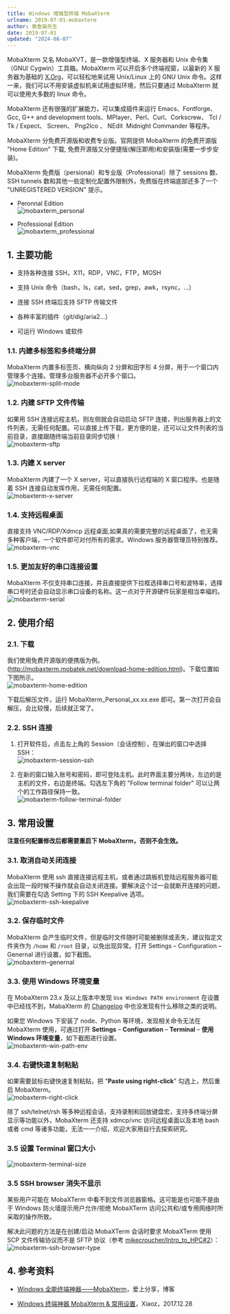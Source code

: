```yaml
---
title: Windows 增强型终端 MobaXterm 
urlname: 2019-07-01-mobaxterm
author: 章鱼猫先生
date: 2019-07-01
updated: "2024-08-07"
---
```


MobaXterm 又名 MobaXVT，是一款增强型终端、X 服务器和 Unix 命令集（GNU/ Cygwin）工具箱。MobaXterm 可以开启多个终端视窗，以最新的 X 服务器为基础的 [X.Org](http://X.Org)，可以轻松地来试用 Unix/Linux 上的 GNU Unix 命令。这样一来，我们可以不用安装虚拟机来试用虚拟环境，然后只要通过 MobaXterm 就可以使用大多数的 linux 命令。

MobaXterm 还有很强的扩展能力，可以集成插件来运行 Emacs、Fontforge、Gcc, G++ and development tools、MPlayer、Perl、Curl、Corkscrew、 Tcl / Tk / Expect、 Screen、 Png2Ico 、 NEdit  Midnight Commander 等程序。

MobaXterm 分免费开源版和收费专业版。官网提供 MobaXterm 的免费开源版 "Home Edition" 下载, 免费开源版又分便捷版(解压即用)和安装版(需要一步步安装)。

MobaXterm 免费版（persional）和专业版（Professional）除了 sessions 数、SSH tunnels 数和其他一些定制化配置外限制外，免费版在终端底部还多了一个 "UNREGISTERED VERSION" 提示。

- Peronnal Edition      
  ![mobaxterm_personal](https://kg.weiyan.cc/2024/08/mobaxterm_personal.png)

- Professional Edition      
  ![mobaxterm_professional](https://kg.weiyan.cc/2024/08/mobaxterm_professional.png)

## 1. 主要功能

- 支持各种连接 SSH，X11，RDP，VNC，FTP，MOSH

- 支持 Unix 命令（bash，ls，cat，sed，grep，awk，rsync，…）

- 连接 SSH 终端后支持 SFTP 传输文件

- 各种丰富的插件（git/dig/aria2…）

- 可运行 Windows 或软件

### 1.1. 内建多标签和多终端分屏

MobaXterm 内置多标签页、横向纵向 2 分屏和田字形 4 分屏，用于一个窗口内管理多个连接。管理多台服务器不必开多个窗口。      
![mobaxterm-split-mode](https://kg.weiyan.cc/2024/08/mobaxterm-split-mode.png)

### 1.2. 内建 SFTP 文件传输

如果用 SSH 连接远程主机，则左侧就会自动启动 SFTP 连接，列出服务器上的文件列表，无需任何配置。可以直接上传下载，更方便的是，还可以让文件列表的当前目录，直接跟随终端当前目录同步切换！          
![mobaxterm-sftp](https://kg.weiyan.cc/2024/08/mobaxterm-sftp.png)

### 1.3. 内建 X server

MobaXterm 内建了一个 X server，可以直接执行远程端的 X 窗口程序。也是随着 SSH 连接自动发挥作用，无需任何配置。      
![mobaxterm-x-server](https://kg.weiyan.cc/2024/08/mobaxterm-x-server.png)

### 1.4. 支持远程桌面

直接支持 VNC/RDP/Xdmcp 远程桌面,如果真的需要完整的远程桌面了，也无需多种客户端，一个软件即可对付所有的需求。Windows 服务器管理员特别推荐。      
![mobaxterm-vnc](https://kg.weiyan.cc/2024/08/mobaxterm-vnc.png)

### 1.5. 更加友好的串口连接设置

MobaXterm 不仅支持串口连接，并且直接提供下拉框选择串口号和波特率，选择串口号时还会自动显示串口设备的名称。这一点对于开源硬件玩家是相当幸福的。            
![mobaxterm-serial](https://kg.weiyan.cc/2024/08/mobaxterm-serial.png)

## 2. 使用介绍

### 2.1. 下载

我们使用免费开源版的便携版为例。(<http://mobaxterm.mobatek.net/download-home-edition.html>)。下载位置如下图所示。      
![mobaxterm-home-edition](https://kg.weiyan.cc/2024/08/mobaxterm-home-edition.png) 

下载后解压文件，运行 MobaXterm_Personal_xx.xx.exe 即可。第一次打开会自解压，会比较慢，后续就正常了。

### 2.2. SSH 连接

1. 打开软件后，点击左上角的 Session（会话控制），在弹出的窗口中选择 SSH：      
   ![mobaxterm-session-ssh](https://kg.weiyan.cc/2024/08/mobaxterm-session-ssh.png)

2. 在新的窗口输入账号和密码，即可登陆主机。此时界面主要分两块，左边的是主机的文件，右边是终端。勾选左下角的 "Follow terminal folder" 可以让两个的工作路径保持一致。      
   ![mobaxterm-follow-terminal-folder](https://kg.weiyan.cc/2024/08/mobaxterm-follow-terminal-folder.png)

## 3. 常用设置

**注意任何配置修改后都需要重启下 MobaXterm，否则不会生效。**

### 3.1. 取消自动关闭连接

MobaXterm 使用 ssh 直接连接远程主机，或者通过跳板机登陆远程服务器可能会出现一段时候不操作就会自动关闭连接。要解决这个过一会就断开连接的问题，我们需要在勾选 Setting 下的 SSH Keepalive 选项。      
![mobaxterm-ssh-keepalive](https://kg.weiyan.cc/2024/08/mobaxterm-ssh-keepalive.png)

### 3.2. 保存临时文件

MobaXterm 会产生临时文件，但是临时文件随时可能被删除或丢失，建议指定文件夹作为 `/home` 和 `/root` 目录，以免出现异常。打开 Settings – Configuration – Genernal 进行设置，如下截图。      
![mobaxterm-genernal](https://kg.weiyan.cc/2024/08/mobaxterm-genernal.png)

### 3.3. 使用 Windows 环境变量

在 MobaXterm 23.x 及以上版本中发现 `Use Windows PATH environment` 在设置中已经找不到，MabaXterm 的 [Changelog](https://mobaxterm.mobatek.net/download-home-edition.html) 中也没发现有什么移除之类的说明。

如果您 Windows 下安装了 node、Python 等环境，发现相关命令无法在 MobaXterm 使用，可通过打开 **Settings** – **Configuration** – **Terminal** – **使用 Windows 环境变量**，如下截图进行设置。      
![mobaxterm-win-path-env](https://kg.weiyan.cc/2024/08/mobaxterm-win-path-env.png)

### 3.4. 右键快速复制粘贴

如果需要鼠标右键快速复制粘贴，把 "**Paste using right-click**" 勾选上，然后重启 MobaXterm。      
![mobaxterm-right-click](https://kg.weiyan.cc/2024/08/mobaxterm-right-click.png)

除了 ssh/telnet/rsh 等多种远程会话，支持录制和回放键盘宏，支持多终端分屏显示等功能以外，MobaXterm 还支持 xdmcp/vnc 访问远程桌面以及本地 bash 或者 cmd 等诸多功能，无法一一介绍，欢迎大家用自行去探索研究。

### 3.5 设置 Terminal 窗口大小

![mobaxterm-terminal-size](https://kg.weiyan.cc/2024/08/mobaxterm-terminal-size.png)

### 3.5 SSH browser 消失不显示

某些用户可能在 MobaXTerm 中看不到文件浏览器窗格。这可能是也可能不是由于 Windows 防火墙提示用户允许/拒绝 MobaXTerm 访问公共和/或专用网络时所采取的操作所致。

解决此问题的方法是在创建/启动 MobaXTerm 会话时要求 MobaXTerm 使用 SCP 文件传输协议而不是 SFTP 协议（参考 [mikecroucher/Intro_to_HPC#2](https://github.com/mikecroucher/Intro_to_HPC/issues/2)）：      
![mobaxterm-ssh-browser-type](https://kg.weiyan.cc/2024/08/mobaxterm-ssh-browser-type.png)

## 4. 参考资料

- [Windows 全能终端神器——MobaXterm](https://www.isharebest.com/mobaxterm.htm)，爱上分享，博客

- [Windows 终端神器 MobaXterm & 常用设置](https://www.dabiaoseo.com/212.html)，Xiaoz，2017.12.28
